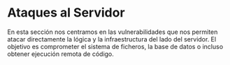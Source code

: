 # Ataques al Servidor

En esta sección nos centramos en las vulnerabilidades que nos permiten atacar directamente la lógica y la infraestructura del lado del servidor. El objetivo es comprometer el sistema de ficheros, la base de datos o incluso obtener ejecución remota de código.
